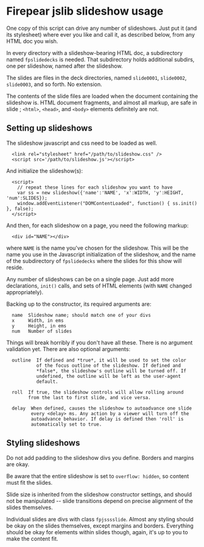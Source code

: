Firepear jslib slideshow usage
==============================

One copy of this script can drive any number of slideshows. Just put
it (and its stylesheet) where ever you like and call it, as described
below, from any HTML doc you wish.



In every directory with a slideshow-bearing HTML doc, a
subdirectory named `fpslidedecks` is needed. That subdirectory
holds additional subdirs, one per slideshow, named after the
slideshow.

The slides are files in the deck directories, named `slide0001`,
`slide0002`, `slide0003`, and so forth. No extension.

The contents of the slide files are loaded when the document
containing the slideshow is. HTML document fragments, and almost all
markup, are safe in slide ; `<html>`, `<head>`, and `<body>` elements
definitely are not.

Setting up slideshows
---------------------

The slideshow javascript and css need to be loaded as well.

```
  <link rel="stylesheet" href="/path/to/slideshow.css" />
  <script src='/path/to/slideshow.js'></script>
```

And initialize the slideshow(s):

```
  <script>
    // repeat these lines for each slideshow you want to have
    var ss = new slideshow({'name':'NAME', 'x':WIDTH, 'y':HEIGHT, 'num':SLIDES});
    window.addEventListener("DOMContentLoaded", function() { ss.init() }, false);
  </script>
```

And then, for each slideshow on a page, you need the following markup:

```
  <div id="NAME"></div>
```

where `NAME` is the name you've chosen for the slideshow. This will
be the name you use in the Javascript initialization of the
slideshow, and the name of the subdirectory of `fpslidedecks` where
the slides for this show will reside.


Any number of slideshows can be on a single page. Just add more
declarations, `init()` calls, and sets of HTML elements (with `NAME`
changed appropriately).

Backing up to the constructor, its required arguments are:

```
  name  Slideshow name; should match one of your divs
  x     Width, in ems
  y     Height, in ems
  num   Number of slides
```

Things will break horribly if you don't have all these.  There is
no argument validation yet. There are also optional arguments:

```
  outline  If defined and *true*, it will be used to set the color
           of the focus outline of the slideshow. If defined and
           *false*, the slideshow's outline will be turned off. If
           undefined, the outline will be left as the user-agent
           default.

  roll  If true, the slideshow controls will allow rolling around
        from the last to first slide, and vice versa.

  delay  When defined, causes the slideshow to autoadvance one slide
         every <delay> ms. Any action by a viewer will turn off the
         autoadvance behavior. If delay is defined then 'roll' is
         automatically set to true.
```

Styling slideshows
------------------

Do not add padding to the slideshow divs you define. Borders and
margins are okay.

Be aware that the entire slideshow is set to `overflow: hidden`, so
content must fit the slides.

Slide size is inherited from the slideshow constructor settings, and
should not be manipulated -- slide transitions depend on precise
alignment of the slides themselves.

Individual slides are divs with class `fpjsssslide`. Almost any
styling should be okay on the slides themselves, except margins and
borders. Everything should be okay for elements within slides though,
again, it's up to you to make the content fit.
